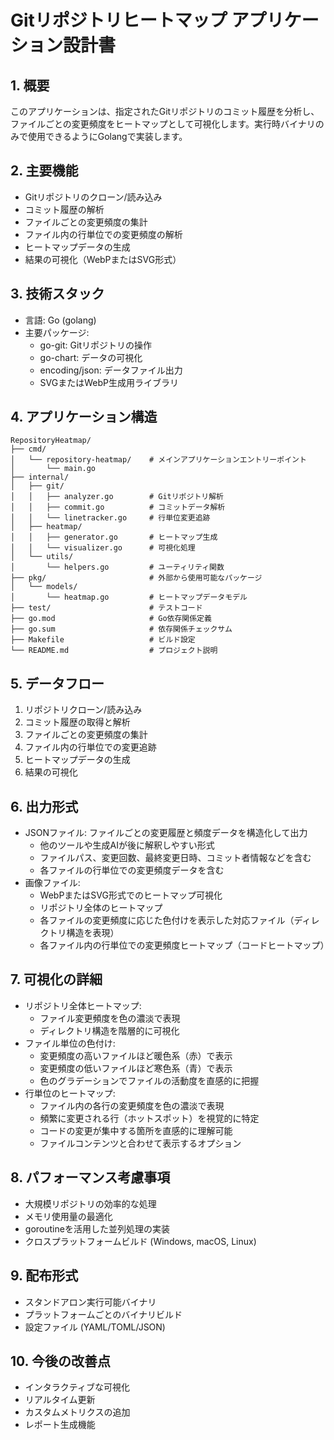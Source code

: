 # Gitリポジトリヒートマップ アプリケーション設計書

## 1. 概要
このアプリケーションは、指定されたGitリポジトリのコミット履歴を分析し、ファイルごとの変更頻度をヒートマップとして可視化します。実行時バイナリのみで使用できるようにGolangで実装します。

## 2. 主要機能
- Gitリポジトリのクローン/読み込み
- コミット履歴の解析
- ファイルごとの変更頻度の集計
- ファイル内の行単位での変更頻度の解析
- ヒートマップデータの生成
- 結果の可視化（WebPまたはSVG形式）

## 3. 技術スタック
- 言語: Go (golang)
- 主要パッケージ:
  - go-git: Gitリポジトリの操作
  - go-chart: データの可視化
  - encoding/json: データファイル出力
  - SVGまたはWebP生成用ライブラリ

## 4. アプリケーション構造
```
RepositoryHeatmap/
├── cmd/
│   └── repository-heatmap/    # メインアプリケーションエントリーポイント
│       └── main.go
├── internal/
│   ├── git/
│   │   ├── analyzer.go        # Gitリポジトリ解析
│   │   ├── commit.go          # コミットデータ解析
│   │   └── linetracker.go     # 行単位変更追跡
│   ├── heatmap/
│   │   ├── generator.go       # ヒートマップ生成
│   │   └── visualizer.go      # 可視化処理
│   └── utils/
│       └── helpers.go         # ユーティリティ関数
├── pkg/                       # 外部から使用可能なパッケージ
│   └── models/
│       └── heatmap.go         # ヒートマップデータモデル
├── test/                      # テストコード
├── go.mod                     # Go依存関係定義
├── go.sum                     # 依存関係チェックサム
├── Makefile                   # ビルド設定
└── README.md                  # プロジェクト説明
```

## 5. データフロー
1. リポジトリクローン/読み込み
2. コミット履歴の取得と解析
3. ファイルごとの変更頻度の集計
4. ファイル内の行単位での変更追跡
5. ヒートマップデータの生成
6. 結果の可視化

## 6. 出力形式
- JSONファイル: ファイルごとの変更履歴と頻度データを構造化して出力
  - 他のツールや生成AIが後に解釈しやすい形式
  - ファイルパス、変更回数、最終変更日時、コミット者情報などを含む
  - 各ファイルの行単位での変更頻度データを含む
- 画像ファイル: 
  - WebPまたはSVG形式でのヒートマップ可視化
  - リポジトリ全体のヒートマップ
  - 各ファイルの変更頻度に応じた色付けを表示した対応ファイル（ディレクトリ構造を表現）
  - 各ファイル内の行単位での変更頻度ヒートマップ（コードヒートマップ）

## 7. 可視化の詳細
- リポジトリ全体ヒートマップ:
  - ファイル変更頻度を色の濃淡で表現
  - ディレクトリ構造を階層的に可視化
- ファイル単位の色付け:
  - 変更頻度の高いファイルほど暖色系（赤）で表示
  - 変更頻度の低いファイルほど寒色系（青）で表示
  - 色のグラデーションでファイルの活動度を直感的に把握
- 行単位のヒートマップ:
  - ファイル内の各行の変更頻度を色の濃淡で表現
  - 頻繁に変更される行（ホットスポット）を視覚的に特定
  - コードの変更が集中する箇所を直感的に理解可能
  - ファイルコンテンツと合わせて表示するオプション

## 8. パフォーマンス考慮事項
- 大規模リポジトリの効率的な処理
- メモリ使用量の最適化
- goroutineを活用した並列処理の実装
- クロスプラットフォームビルド (Windows, macOS, Linux)

## 9. 配布形式
- スタンドアロン実行可能バイナリ
- プラットフォームごとのバイナリビルド
- 設定ファイル (YAML/TOML/JSON)

## 10. 今後の改善点
- インタラクティブな可視化
- リアルタイム更新
- カスタムメトリクスの追加
- レポート生成機能 